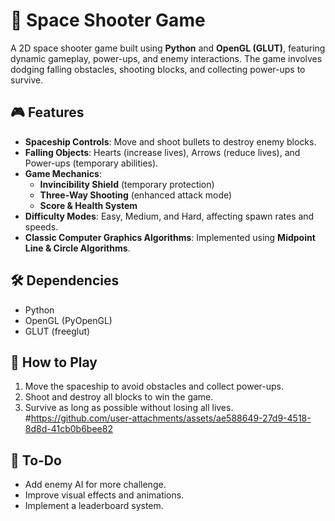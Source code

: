# 🚀 Space Shooter Game  

A 2D space shooter game built using **Python** and **OpenGL (GLUT)**, featuring dynamic gameplay, power-ups, and enemy interactions. The game involves dodging falling obstacles, shooting blocks, and collecting power-ups to survive.  

## 🎮 Features  
- **Spaceship Controls**: Move and shoot bullets to destroy enemy blocks.  
- **Falling Objects**: Hearts (increase lives), Arrows (reduce lives), and Power-ups (temporary abilities).  
- **Game Mechanics**:  
  - **Invincibility Shield** (temporary protection)  
  - **Three-Way Shooting** (enhanced attack mode)  
  - **Score & Health System**  
- **Difficulty Modes**: Easy, Medium, and Hard, affecting spawn rates and speeds.  
- **Classic Computer Graphics Algorithms**: Implemented using **Midpoint Line & Circle Algorithms**.  

## 🛠️ Dependencies  
- Python  
- OpenGL (PyOpenGL)  
- GLUT (freeglut)  

## 📜 How to Play  
1. Move the spaceship to avoid obstacles and collect power-ups.  
2. Shoot and destroy all blocks to win the game.  
3. Survive as long as possible without losing all lives.  
#https://github.com/user-attachments/assets/ae588649-27d9-4518-8d8d-41cb0b6bee82
## 🚀 To-Do  
- Add enemy AI for more challenge.  
- Improve visual effects and animations.  
- Implement a leaderboard system.  

